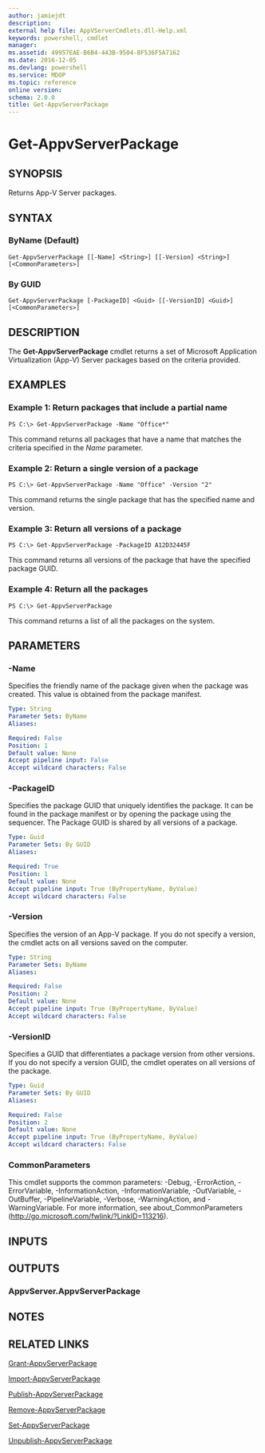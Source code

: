 ```yaml
---
author: jamiejdt
description: 
external help file: AppVServerCmdlets.dll-Help.xml
keywords: powershell, cmdlet
manager: 
ms.assetid: 49957EAE-B6B4-443B-9504-BF536F5A7162
ms.date: 2016-12-05
ms.devlang: powershell
ms.service: MDOP
ms.topic: reference
online version: 
schema: 2.0.0
title: Get-AppvServerPackage
---
```


# Get-AppvServerPackage

## SYNOPSIS
Returns App-V Server packages.

## SYNTAX

### ByName (Default)
```
Get-AppvServerPackage [[-Name] <String>] [[-Version] <String>] [<CommonParameters>]
```

### By GUID
```
Get-AppvServerPackage [-PackageID] <Guid> [[-VersionID] <Guid>] [<CommonParameters>]
```

## DESCRIPTION
The **Get-AppvServerPackage** cmdlet returns a set of Microsoft Application Virtualization (App-V) Server packages based on the criteria provided.

## EXAMPLES

### Example 1: Return packages that include a partial name
```
PS C:\> Get-AppvServerPackage -Name "Office*"
```

This command returns all packages that have a name that matches the criteria specified in the *Name* parameter.

### Example 2: Return a single version of a package
```
PS C:\> Get-AppvServerPackage -Name "Office" -Version "2"
```

This command returns the single package that has the specified name and version.

### Example 3: Return all versions of a package
```
PS C:\> Get-AppvServerPackage -PackageID A12D32445F
```

This command returns all versions of the package that have the specified package GUID.

### Example 4: Return all the packages
```
PS C:\> Get-AppvServerPackage
```

This command returns a list of all the packages on the system.

## PARAMETERS

### -Name
Specifies the friendly name of the package given when the package was created.
This value is obtained from the package manifest.

```yaml
Type: String
Parameter Sets: ByName
Aliases: 

Required: False
Position: 1
Default value: None
Accept pipeline input: False
Accept wildcard characters: False
```

### -PackageID
Specifies the package GUID that uniquely identifies the package.
It can be found in the package manifest or by opening the package using the sequencer.
The Package GUID is shared by all versions of a package.

```yaml
Type: Guid
Parameter Sets: By GUID
Aliases: 

Required: True
Position: 1
Default value: None
Accept pipeline input: True (ByPropertyName, ByValue)
Accept wildcard characters: False
```

### -Version
Specifies the version of an App-V package.
If you do not specify a version, the cmdlet acts on all versions saved on the computer.

```yaml
Type: String
Parameter Sets: ByName
Aliases: 

Required: False
Position: 2
Default value: None
Accept pipeline input: True (ByPropertyName, ByValue)
Accept wildcard characters: False
```

### -VersionID
Specifies a GUID that differentiates a package version from other versions.
If you do not specify a version GUID, the cmdlet operates on all versions of the package.

```yaml
Type: Guid
Parameter Sets: By GUID
Aliases: 

Required: False
Position: 2
Default value: None
Accept pipeline input: True (ByPropertyName, ByValue)
Accept wildcard characters: False
```

### CommonParameters
This cmdlet supports the common parameters: -Debug, -ErrorAction, -ErrorVariable, -InformationAction, -InformationVariable, -OutVariable, -OutBuffer, -PipelineVariable, -Verbose, -WarningAction, and -WarningVariable. For more information, see about_CommonParameters (http://go.microsoft.com/fwlink/?LinkID=113216).

## INPUTS

## OUTPUTS

### AppvServer.AppvServerPackage

## NOTES

## RELATED LINKS

[Grant-AppvServerPackage](./Grant-AppvServerPackage.md)

[Import-AppvServerPackage](./Import-AppvServerPackage.md)

[Publish-AppvServerPackage](./Publish-AppvServerPackage.md)

[Remove-AppvServerPackage](./Remove-AppvServerPackage.md)

[Set-AppvServerPackage](./Set-AppvServerPackage.md)

[Unpublish-AppvServerPackage](./Unpublish-AppvServerPackage.md)


